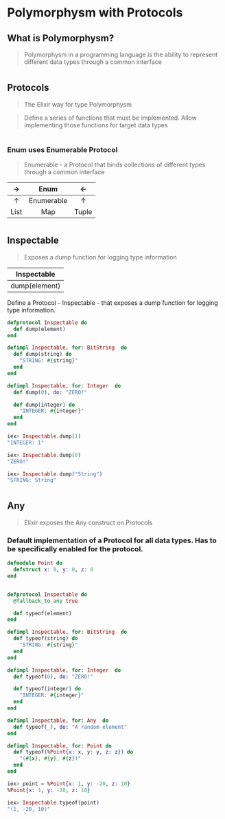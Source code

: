 # Polymorphysm with Protocols

## What is Polymorphysm?
> Polymorphysm in a programming language is the ability to represent different data types through a common interface

#
## Protocols
> The Elixir way for type Polymorphysm

> Define a series of functions that must be implemented.
> Allow implementing those functions for target data types

#
### Enum uses Enumerable Protocol

> Enumerable - a Protocol that binds collections of different types through a common interface

|   →  |   Enum    |  ←    |
| :--: | :-------: | :---: |
|  ↑   | Enumerable|   ↑   |
| List |    Map    | Tuple |

#
## Inspectable
> Exposes a dump function for logging type information

| Inspectable  |
| :----------: |
| dump(element)|

Define a Protocol - Inspectable - that exposes a dump function for logging type information.

```elixir
defprotocol Inspectable do
  def dump(element)
end

defimpl Inspectable, for: BitString  do
  def dump(string) do
    "STRING: #{string}"
  end
end

defimpl Inspectable, for: Integer  do
  def dump(0), do: "ZERO!"

  def dump(integer) do
    "INTEGER: #{integer}"
  end
end

iex> Inspectable.dump(1)       
"INTEGER: 1"

iex> Inspectable.dump(0)
"ZERO!"

iex> Inspectable.dump("String")
"STRING: String"
```
#
## Any
> Elixir exposes the Any construct on Protocols

### Default implementation of a Protocol for all data types. Has to be specifically enabled for the protocol.

```elixir
defmodule Point do
  defstruct x: 0, y: 0, z: 0
end


defprotocol Inspectable do
  @fallback_to_any true

  def typeof(element)
end

defimpl Inspectable, for: BitString  do
  def typeof(string) do
    "STRING: #{string}"
  end
end

defimpl Inspectable, for: Integer  do
  def typeof(0), do: "ZERO!"

  def typeof(integer) do
    "INTEGER: #{integer}"
  end
end

defimpl Inspectable, for: Any  do
  def typeof(_), do: "A random element"
end

defimpl Inspectable, for: Point do
  def typeof(%Point{x: x, y: y, z: z}) do
    "(#{x}, #{y}, #{z})"
  end
end

iex> point = %Point{x: 1, y: -20, z: 10}
%Point{x: 1, y: -20, z: 10}

iex> Inspectable.typeof(point)
"(1, -20, 10)"

```